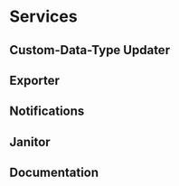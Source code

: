# Services

## Custom-Data-Type Updater



## Exporter



## Notifications



## Janitor



## Documentation
